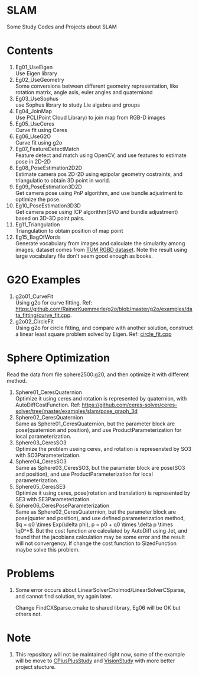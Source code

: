 # SLAM
Some Study Codes and Projects about SLAM

# Contents
1. Eg01_UseEigen    \
    Use Eigen library
1. Eg02_UseGeometry \
    Some conversions between different geometry representation, like rotation matrix, angle axis, euler angles and quaterniond
1. Eg03_UseSophus   \
    use Sophus library to study Lie algebra and groups
1. Eg04_JoinMap \
    Use PCL(Point Cloud Library) to join map from RGB-D images
1. Eg05_UseCeres    \
    Curve fit using Ceres
1. Eg06_UseG2O  \
    Curve fit using g2o
1. Eg07_FeatureDetectMatch  \
    Feature detect and match using OpenCV, and use features to estimate pose in 2D-2D
1. Eg08_PoseEstimation2D2D  \
    Estimate camera pos 2D-2D using epipolar geometry costraints, and triangulatio to obtain 3D point in world.
1. Eg09_PoseEstimation3D2D  \
    Get camera pose using PnP algorithm, and use bundle adjustment to optimize the pose.
1. Eg10_PoseEstimation3D3D \
    Get camera pose using ICP algorithm(SVD and bundle adjustment) based on 3D-3D point pairs.
1. Eg11_Triangulation   \
    Triangulation to obtain position of map point
1. Eg15_BagOfWords \
    Generate vocabulary from images and calculate the simularity among images, dataset comes from
    [TUM RGBD dataset](https://vision.in.tum.de/data/datasets/rgbd-dataset/download#). Note the result using large
    vocabulary file don't seem good enough as books.

# G2O Examples
1. g2o01_CurveFit   \
    Using g2o for curve fitting.
    Ref: https://github.com/RainerKuemmerle/g2o/blob/master/g2o/examples/data_fitting/curve_fit.cpp.
1. g2o02_CircleFit  \
    Using g2o for circle fitting, and compare with another solution, construct a linear least square problem solved by Eigen.
    Ref: [circle_fit.cpp](https://github.com/RainerKuemmerle/g2o/blob/master/g2o/examples/data_fitting/circle_fit.cpp)

# Sphere Optimization
Read the data from file sphere2500.g20, and then optimize it with different method.
1. Sphere01_CeresQuaternion \
    Optimize it using ceres and rotation is represented by quaternion, with AutoDiffCostFunction.
    Ref: https://github.com/ceres-solver/ceres-solver/tree/master/examples/slam/pose_graph_3d
1. Sphere02_CeresQuaternion \
    Same as Sphere01_CeresQuaternion, but the parameter block are pose(quaternion and position), and use 
    ProductParameterization for local parameterization.
1. Sphere03_CeresSO3    \
    Optimize the problem useing ceres, and rotation is represensted by SO3 with SO3Parameterization.
1. Sphere04_CeresSO3    \
    Same as Sphere03_CeresSO3, but the parameter block are pose(SO3 and position), and use ProductParameterization 
    for local parameterization.
1. Sphere05_CeresSE3    \
    Optimize it using ceres, pose(rotation and translation) is represented by SE3 with SE3Parameterization.
1. Sphere06_CeresPoseParameterization   \
    Same as Sphere02_CeresQuaternion, but the parameter block are pose(quater and position), and use defined
    parameterization method, $q = q0 \times Exp(\delta phi), p = p0 + q0 \times \delta p \times \q0^*$. But
    the cost function are calculated by AutoDiff using Jet, and found that the jacobians calculation may be
    some error and the result will not convergency. If change the cost function to SizedFunction maybe solve
    this problem.

# Problems
1. Some error occurs about LinearSolverCholmod/LinearSolverCSparse, and cannot find solution, try again later.

    Change FindCXSparse.cmake to shared library, Eg06 will be OK but others not.

# Note
1. This repository will not be maintained right now, some of the example will be move to [CPlusPlusStudy](https://github.com/chengfzy/CPlusPlusStudy) and [VisionStudy](https://github.com/chengfzy/VisionStudy) with more better project stucture.
